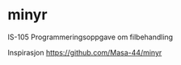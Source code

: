 # minyr
IS-105 Programmeringsoppgave om filbehandling

Inspirasjon
https://github.com/Masa-44/minyr
